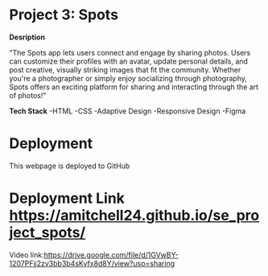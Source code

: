 # Project 3: Spots

**Desription**

"The Spots app lets users connect and engage by sharing photos. Users can customize their profiles with an avatar, update personal details, and post creative, visually striking images that fit the community. Whether you're a photographer or simply enjoy socializing through photography, Spots offers an exciting platform for sharing and interacting through the art of photos!"

**Tech Stack**
-HTML
-CSS
-Adaptive Design
-Responsive Design
-Figma

# Deployment

This webpage is deployed to GitHub

# Deployment Link https://amitchell24.github.io/se_project_spots/

Video link:https://drive.google.com/file/d/1GVwBY-1207PFjj2zv3bb3b4sKyfx8d8Y/view?usp=sharing
